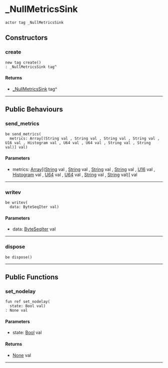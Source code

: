 # _NullMetricsSink

```pony
actor tag _NullMetricsSink
```

## Constructors

### create

```pony
new tag create()
: _NullMetricsSink tag^
```

#### Returns

* [_NullMetricsSink](wallaroo-core-topology-_NullMetricsSink) tag^

---

## Public Behaviours

### send_metrics

```pony
be send_metrics(
  metrics: Array[(String val , String val , String val , String val , U16 val , Histogram val , U64 val , U64 val , String val , String val)] val)
```
#### Parameters

*   metrics: [Array](builtin-Array)\[([String](builtin-String) val , [String](builtin-String) val , [String](builtin-String) val , [String](builtin-String) val , [U16](builtin-U16) val , [Histogram](wallaroo-core-metrics-Histogram) val , [U64](builtin-U64) val , [U64](builtin-U64) val , [String](builtin-String) val , [String](builtin-String) val)\] val

---

### writev

```pony
be writev(
  data: ByteSeqIter val)
```
#### Parameters

*   data: [ByteSeqIter](builtin-ByteSeqIter) val

---

### dispose

```pony
be dispose()
```

---

## Public Functions

### set_nodelay

```pony
fun ref set_nodelay(
  state: Bool val)
: None val
```
#### Parameters

*   state: [Bool](builtin-Bool) val

#### Returns

* [None](builtin-None) val

---

